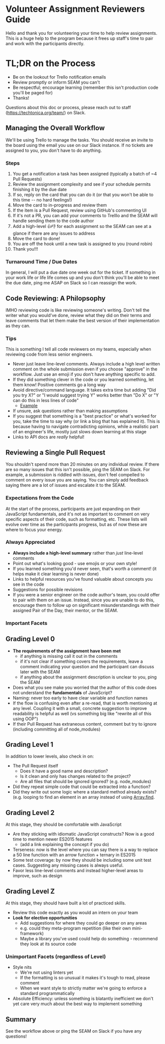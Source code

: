# Volunteer Assignment Reviewers Guide

Hello and thank you for volunteering your time to help review assignments. This is a huge help to the program because it frees up staff's time to pair and work with the participants directly.

# TL;DR on the Process

- Be on the lookout for Trello notification emails
- Review promptly or inform SEAM you can't
- Be respectful; encourage learning (remember this isn't production code you'll be paged for)
- Thanks!

Questions about this doc or process, please reach out to staff (https://techtonica.org/team/) on Slack.

## Managing the Overall Workflow

We'll be using Trello to manage the tasks. You should receive an invite to the board using the email you use on our Slack instance. If no tickets are assigned to you, you don't have to do anything.

### Steps

1. You get a notification a task has been assigned (typically a batch of ~4 Pull Requests)
1. Review the assignment complexity and see if your schedule permits finishing it by the due date
1. If so, reply on the card that you can do it (or that you won't be able to this time -- no hard feelings!)
1. Move the card to in-progress and review them
1. If the item is a Pull Request, review using GitHub's commenting UI
1. If it's not a PR, you can add your comments to Trelllo and the SEAM will handle sending them to the code author
1. Add a high-level 👍👎 for each assignment so the SEAM can see at a glance if there are any issues to address
1. Move the card to done!
1. You are off the hook until a new task is assigned to you (round robin)
1. Thank you!!!

### Turnaround Time / Due Dates

In general, I will put a due date one week out for the ticket. If something in your work life or life life comes up and you don't think you'll be able to meet the due date, ping me ASAP on Slack so I can reassign the work.

## Code Reviewing: A Philopsophy

IMHO reviewing code is like reviewing someone's writing. Don't tell the writer what you would've done, review what they did on their terms and leave comments that let them make the best version of their implementation as they can.

### Tips

This is something I tell all code reviewers on my teams, especially when reviewing code from less senior engineers.

- Never just leave line-level comments. Always include a high level written comment on the whole submission even if you choose "approve" in the workflow. Just use an emoji if you don't have anything specific to add.
- If they did something clever in the code or you learned something, let them know! Positive comments go a long way
- Avoid directive/command language. It takes extra time but adding "Did you try X?" or "I would suggest trying Y" works better than "Do X" or "Y can do this in less lines of code"
  - [Example](https://speakerdeck.com/kkasprak/creating-an-inclusive-code-review-culture?slide=34)
- If unsure, ask questions rather than making assumptions
- If you suggest that something is a "best practice" or what's worked for you, take the time to say why (or link a blog that has explained it). This is because having to navigate contradicting opinions, while a realistic part of an engineer's life, mostly just slows down learning at this stage
- Links to API docs are _really_ helpful!

## Reviewing a Single Pull Request

You shouldn't spend more than 20 minutes on any individual review. If there are so many issues that this isn't possible, ping the SEAM on Slack. For example, a submission is riddled with issues, don't feel compelled to comment on every issue you are saying. You can simply add feedback saying there are a lot of issues and escalate it to the SEAM.

### Expectations from the Code

At the start of the process, participants are just expanding on their JavaScript fundamentals, and it's not as important to comment on very specific aspects of their code, such as formatting, etc. These lists will evolve over time as the participants progress, but as of now these are where to focus your energy.

### Always Appreciated

- **Always include a high-level summary** rather than _just_ line-level comments
- Point out what's looking good - use emojis or your own style!
- If you learned something you'd never seen, that's worth a comment! (it helps make it clear learning is never done)
- Links to helpful resources you've found valuable about concepts you see in the code
- Suggestions for possible revisions
- If you were a senior engineer on the code author's team, you could offer to pair with them on an issue. Instead, since you are unable to do this, encourage them to follow up on significant misunderstandings with their assigned Pair of the Day, their mentor, or the SEAM.

### Important Facets

## Grading Level 0

- **The requirements of the assignment have been met**
  - if anything is missing call it out in the comments
  - if it's not clear if something covers the requirements, leave a comment indicating your question and the participant can discuss later with the SEAM
  - if anything about the assignment description is unclear to you, ping the SEAM
- Does what you see make you worried that the author of this code does not understand the **fundamentals** of JavaScript?
- Naming: never too early to have clear variable and function names
- If the flow is confusing even after a re-read, that is worth mentioning at any level. Coupling it with a small, concrete suggestion to improve readability is helpful as well (vs something big like "rewrite all of this using OOP")
- If their Pull Request has extraneous content, comment but try to ignore (including committing all of node_modules)

## Grading Level 1

In addition to lower levels, also check in on:

- The Pull Request itself
  - Does it have a good name and description?
  - Is it clean and only has changes related to the project?
  - Are all files that should be ignored ignored? (e.g. node_modules)
- Did they repeat simple code that could be extracted into a function?
- Did they write out some logic where a standard method already exists? (e.g. looping to find an element in an array instead of using [Array.find](https://developer.mozilla.org/en-US/docs/Web/JavaScript/Reference/Global_Objects/Array/find).

## Grading Level 2

At this stage, they should be comfortable with JavaScript

- Are they sticking with idiomatic JavaScript constructs? Now is a good time to mention newer ES2015 features
  - (add a link explaining the concept if you do)
- Terseness: now is the level where you can say there is a way to replace a 50 line function with an arrow function + ternary in ES2015
- Some test coverage: by now they should be including some unit test cases. Suggesting any missing cases is always useful.
- Favor less line-level comments and instead higher-level areas to improve, such as design

## Grading Level Z

At this stage, they should have built a lot of practiced skills.

- Review this code exactly as you would an intern on your team
- **Look for elective opportunities**
  - Add suggestions for where they could go deeper on any areas
  - e.g. could they meta-program repetition (like their own mini-framework)
  - Maybe a library you've used could help do something - recommend they look at its source code

### Unimportant Facets (regardless of Level)

- Style nits
  - We're not using linters yet
  - If the formatting is so unusual it makes it's tough to read, please comment
  - When we want style to strictly matter we're going to enforce a standard programmatically
- Absolute Efficiency: unless something is blatantly inefficient we don't yet care very much about the best way to implement something

## Summary

See the workflow above or ping the SEAM on Slack if you have any questions!
